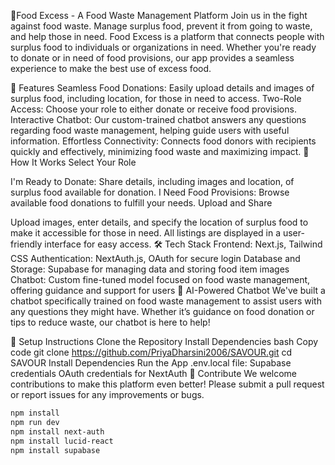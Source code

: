 🍲Food Excess - A Food Waste Management Platform
Join us in the fight against food waste. Manage surplus food, prevent it from going to waste, and help those in need. Food Excess is a platform that connects people with surplus food to individuals or organizations in need. Whether you're ready to donate or in need of food provisions, our app provides a seamless experience to make the best use of excess food.

🌟 Features
Seamless Food Donations: Easily upload details and images of surplus food, including location, for those in need to access.
Two-Role Access: Choose your role to either donate or receive food provisions.
Interactive Chatbot: Our custom-trained chatbot answers any questions regarding food waste management, helping guide users with useful information.
Effortless Connectivity: Connects food donors with recipients quickly and effectively, minimizing food waste and maximizing impact.
🚀 How It Works
Select Your Role

I'm Ready to Donate: Share details, including images and location, of surplus food available for donation.
I Need Food Provisions: Browse available food donations to fulfill your needs.
Upload and Share

Upload images, enter details, and specify the location of surplus food to make it accessible for those in need. All listings are displayed in a user-friendly interface for easy access.
🛠️ Tech Stack
Frontend: Next.js, Tailwind CSS
Authentication: NextAuth.js, OAuth for secure login
Database and Storage: Supabase for managing data and storing food item images
Chatbot: Custom fine-tuned model focused on food waste management, offering guidance and support for users
🤖 AI-Powered Chatbot
We've built a chatbot specifically trained on food waste management to assist users with any questions they might have. Whether it’s guidance on food donation or tips to reduce waste, our chatbot is here to help!

📂 Setup Instructions
Clone the Repository
Install Dependencies
bash
Copy code
git clone https://github.com/PriyaDharsini2006/SAVOUR.git
cd SAVOUR
Install Dependencies
Run the App
.env.local file:
Supabase credentials
OAuth credentials for NextAuth
👏 Contribute
We welcome contributions to make this platform even better! Please submit a pull request or report issues for any improvements or bugs.
```bash
npm install
npm run dev
npm install next-auth
npm install lucid-react
npm install supabase

